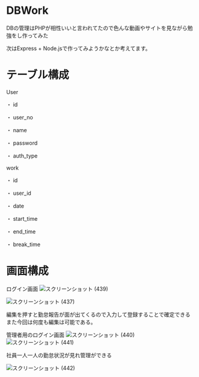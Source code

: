 # DBWork

DBの管理はPHPが相性いいと言われてたので色んな動画やサイトを見ながら勉強をし作ってみた

次はExpress + Node.jsで作ってみようかなとか考えてます。

# テーブル構成

User

・ id

・ user_no

・ name

・ password

・ auth_type

work

・ id

・ user_id

・ date

・ start_time

・ end_time

・ break_time

# 画面構成

ログイン画面
![スクリーンショット (439)](https://user-images.githubusercontent.com/67303349/123573080-3c6c4a80-d808-11eb-8e37-3df84be1568b.png)

![スクリーンショット (437)](https://user-images.githubusercontent.com/67303349/123573105-4b52fd00-d808-11eb-8d6c-2c1097e698dc.png)


編集を押すと勤怠報告が面が出てくるので入力して登録することで確定できる
また今回は何度も編集は可能である。

管理者用のログイン画面
![スクリーンショット (440)](https://user-images.githubusercontent.com/67303349/123573373-c5838180-d808-11eb-9a10-6ea9885b22d2.png)
![スクリーンショット (441)](https://user-images.githubusercontent.com/67303349/123573374-c61c1800-d808-11eb-8ee8-bb20f9c31eb6.png)

社員一人一人の勤怠状況が見れ管理ができる

![スクリーンショット (442)](https://user-images.githubusercontent.com/67303349/123573376-c74d4500-d808-11eb-8a6a-ea134c1a2d98.png)

